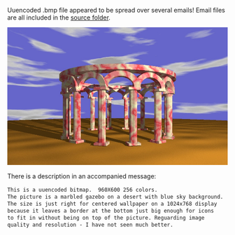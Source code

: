 Uuencoded .bmp file appeared to be spread over several emails!
Email files are all included in the [source folder](source).

![ROMAN](ROMAN.jpg)

There is a description in an accompanied message:

```
This is a uuencoded bitmap.  960X600 256 colors.
The picture is a marbled gazebo on a desert with blue sky background.
The size is just right for centered wallpaper on a 1024x768 display
because it leaves a border at the bottom just big enough for icons
to fit in without being on top of the picture. Reguarding image
quality and resolution - I have not seen much better.
```
